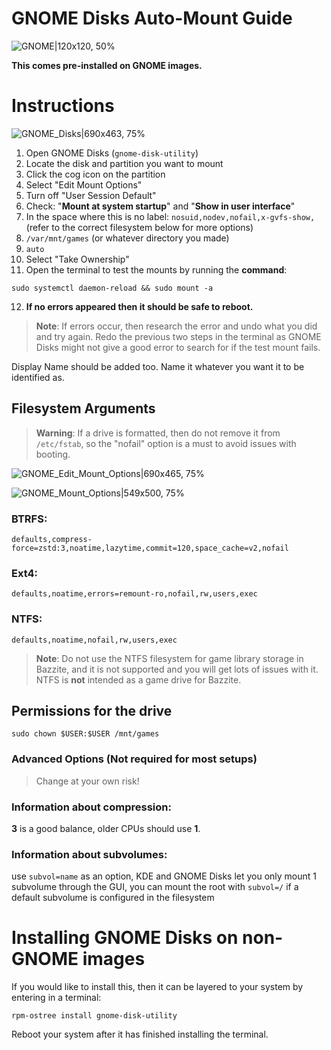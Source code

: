 # GNOME Disks Auto-Mount Guide

<!-- ANCHOR: METADATA -->
<!--{"url_discourse": "https://universal-blue.discourse.group/docs?topic=3781", "fetched_at": "2024-09-03 16:43:10.816923+00:00"}-->
<!-- ANCHOR_END: METADATA -->

![GNOME|120x120, 50%](https://universal-blue.discourse.group/uploads/short-url/ztouopqxzZnRtAFxN9j3BC8Xj4w.png)

**This comes pre-installed on GNOME images.**

# Instructions

![GNOME_Disks|690x463, 75%](https://universal-blue.discourse.group/uploads/short-url/4CrwEEn6tbC5Puf8yXZzZ6eQzox.png)

1. Open GNOME Disks (`gnome-disk-utility`)
2. Locate the disk and partition you want to mount
3. Click the cog icon on the partition
4. Select "Edit Mount Options"
5. Turn off "User Session Default"
6. Check: "**Mount at system startup**" and "**Show in user interface**" 
7.  In the space where this is no label: `nosuid,nodev,nofail,x-gvfs-show,` (refer to the correct filesystem below for more options)
8. `/var/mnt/games` (or whatever directory you made)
9. `auto`
10. Select "Take Ownership"
11. Open the terminal to test the mounts by running the **command**: 
```command
sudo systemctl daemon-reload && sudo mount -a
```
12. **If no errors appeared then it should be safe to reboot.**

>**Note**: If errors occur, then research the error and undo what you did and try again.  Redo the previous two steps in the terminal as GNOME Disks might not give a good error to search for if the test mount fails.

Display Name should be added too.  Name it whatever you want it to be identified as.

## Filesystem Arguments

>**Warning**: If a drive is formatted, then do not remove it from `/etc/fstab`, so the "nofail" option is a must to avoid issues with booting.

![GNOME_Edit_Mount_Options|690x465, 75%](https://universal-blue.discourse.group/uploads/short-url/tj4Hl30ExTtycAJQjdap2CEpwPh.png)

![GNOME_Mount_Options|549x500, 75%](https://universal-blue.discourse.group/uploads/short-url/gf67Zaz2shxhudxcu1zxKTw5IY7.png)

### **BTRFS**: 
```command
defaults,compress-force=zstd:3,noatime,lazytime,commit=120,space_cache=v2,nofail
```

### **Ext4**:  
```command
defaults,noatime,errors=remount-ro,nofail,rw,users,exec
```

### **NTFS**:  
```command
defaults,noatime,nofail,rw,users,exec
```
>**Note**: Do not use the NTFS filesystem for game library storage in Bazzite, and it is not supported and you will get lots of issues with it.  NTFS is **not** intended as a game drive for Bazzite.

## Permissions for the drive
```command
sudo chown $USER:$USER /mnt/games
```

### Advanced Options (Not required for most setups)

>Change at your own risk!

### Information about compression: 

**3** is a good balance, older CPUs should use **1**.

### Information about subvolumes: 

use `subvol=name` as an option, KDE and GNOME Disks let you only mount 1 subvolume through the GUI, you can mount the root with `subvol=/` if a default subvolume is configured in the filesystem

# Installing GNOME Disks on non-GNOME images

If you would like to install this, then it can be layered to your system by entering in a terminal:

```
rpm-ostree install gnome-disk-utility
```

Reboot your system after it has finished installing the terminal.
